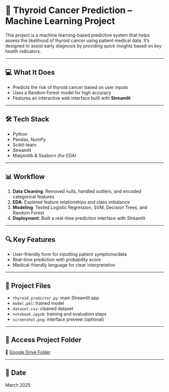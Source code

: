 
# 🧪 Thyroid Cancer Prediction – Machine Learning Project

This project is a machine learning-based predictive system that helps assess the likelihood of thyroid cancer using patient medical data. It’s designed to assist early diagnosis by providing quick insights based on key health indicators.

---

## 💻 What It Does
- Predicts the risk of thyroid cancer based on user inputs
- Uses a Random Forest model for high accuracy
- Features an interactive web interface built with **Streamlit**

---

## 🛠️ Tech Stack
- Python  
- Pandas, NumPy  
- Scikit-learn  
- Streamlit  
- Matplotlib & Seaborn (for EDA)

---

## 📊 Workflow
1. **Data Cleaning**: Removed nulls, handled outliers, and encoded categorical features  
2. **EDA**: Explored feature relationships and class imbalance  
3. **Modeling**: Tested Logistic Regression, SVM, Decision Trees, and Random Forest  
4. **Deployment**: Built a real-time prediction interface with Streamlit

---

## 🔍 Key Features
- User-friendly form for inputting patient symptoms/data  
- Real-time prediction with probability score  
- Medical-friendly language for clear interpretation

---

## 📁 Project Files
- `thyroid_predictor.py`: main Streamlit app  
- `model.pkl`: trained model  
- `dataset.csv`: cleaned dataset  
- `notebook.ipynb`: training and evaluation steps  
- `screenshot.png`: interface preview (optional)

---

## 🔗 Access Project Folder  
📂 [Google Drive Folder](https://drive.google.com/your-link-here)

---

## 📅 Date
March 2025
